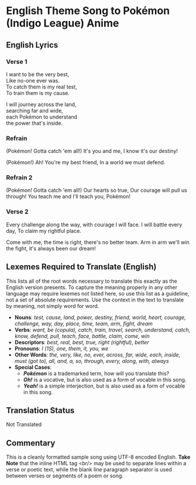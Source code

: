 # English Theme Song to Pokémon (Indigo League) Anime

## English Lyrics

### Verse 1 ###

I want to be the very best,<br/>
Like no-one ever was.<br/>
To catch them is my real test,<br/>
To train them is my cause.

I will journey across the land,<br/>
searching far and wide,<br/>
each Pokémon to understand<br/>
the power that's inside.

### Refrain ###

(Pokémon! Gotta catch 'em all!)
It's you and me,
I know it's our destiny!

(Pokémon!) Ah!
You're my best friend,
In a world we must defend.

### Refrain 2 ###

(Pokémon! Gotta catch 'em all!)
Our hearts so true,
Our courage will pull us through!
You teach me and I'll teach you,
Pokémon!

### Verse 2 ###

Every challenge along the way,
with courage I will face.
I will battle every day,
To claim my rightful place.

Come with me, the time is right,
there's no better team.
Arm in arm we'll win the fight,
it's always been our dream!


## Lexemes Required to Translate (English)

This lists all of the root words necessary to translate this exactly as the English version presents. To capture the meaning properly in any other language may require lexemes not listed here, so use this list as a guideline, not a set of absolute requirements. Use the context in the text to translate by meaning, not simply word for word.

* **Nouns**: _test, cause, land, power, destiny, friend, world, heart, courage, challenge, way, day, place, time, team, arm, fight, dream_
* **Verbs**: _want, be (copula), catch, train, travel, search, understand, catch, know, defend, pull, teach, face, battle, claim, come, win_
* **Descriptors**: _best, real, best, true, right (rightful), better_
* **Pronouns**: _I (1S), one, them, it, you, we_
* **Other Words**: _the, very, like, no, ever, across, far, wide, each, inside, must (got to), all, and, a, so, through, every, along, with, always_
* **Special Cases**:
  * _**Pokémon**_ is a trademarked term, how will you translate this?
  * _**Oh!**_ is a vocative, but is also used as a form of vocable in this song.
  * _**Yeah!**_ is a simple interjection, but is also used as a form of vocable in this song.

## Translation Status

Not Translated

## Commentary

This is a cleanly formatted sample song using UTF-8 encoded English. **Take Note** that the inline HTML tag \<br/\> may be used to separate lines within a verse or poetic text, while the blank line paragraph separator is used between verses or segments of a poem or song.
